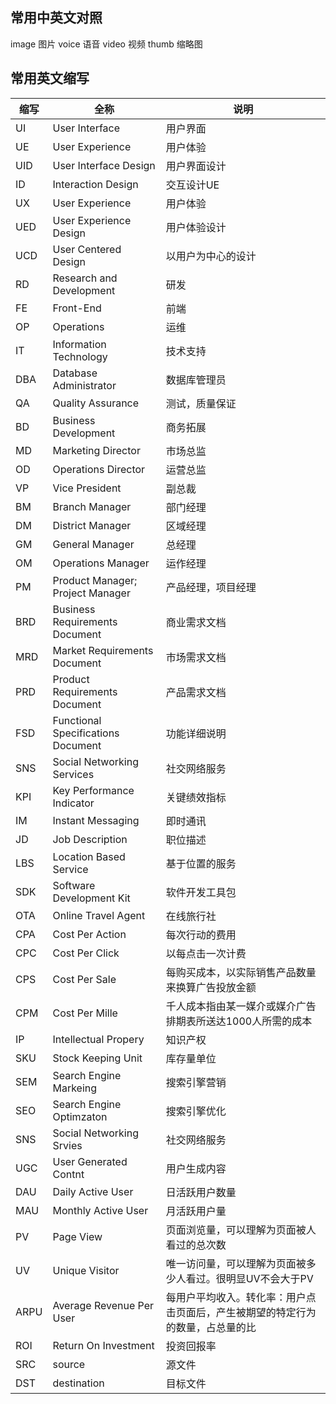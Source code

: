 ## 常用中英文对照

image 图片
voice 语音
video 视频
thumb 缩略图

## 常用英文缩写

| 缩写 | 全称                            | 说明               |
| ---- | ------------------------------- | ------------------ |
|	UI  |	User Interface               |用户界面|
|	UE  |	User Experience              |用户体验|
|	UID |	User Interface Design 		 |用户界面设计|
|	ID 	|	Interaction Design			 |交互设计UE|
|	UX	|	User Experience 			 |用户体验|
|	UED	|	User Experience Design		 |用户体验设计|
|	UCD	|	User Centered Design		 |以用户为中心的设计|
|	RD	|	Research and Development 	 |研发|
|	FE	|	Front-End 					 |前端|
|	OP	|	Operations 					 |运维|
|	IT 	|	Information Technology 		 |技术支持|
|	DBA |	 Database Administrator |数据库管理员|
|	QA  |	Quality  Assurance |测试，质量保证|
|	BD  |	Business Development |商务拓展|
|	MD  |	Marketing Director |市场总监|
|	OD 	|	Operations Director|运营总监|
|	VP 	|	Vice President |副总裁|
|	BM 	|	Branch Manager |部门经理|
|	DM 	|	District Manager |区域经理|
|	GM  |	General Manager |总经理|
|	OM 	|	Operations Manager |运作经理|
|   PM  |   Product Manager; Project Manager |产品经理，项目经理 |
|	BRD |	Business Requirements Document |商业需求文档|
|	MRD	|	Market Requirements Document |市场需求文档|
|	PRD	|	Product Requirements Document |产品需求文档|
|	FSD	|	Functional Specifications Document |功能详细说明|
|	SNS |	Social Networking Services |社交网络服务|
|	KPI	|	Key Performance Indicator |关键绩效指标|
|	IM 	|	Instant Messaging |即时通讯|
|	JD 	|	Job Description |职位描述|
|	LBS |	Location Based Service  |基于位置的服务|
|	SDK  |	Software Development Kit |软件开发工具包|
|	OTA  |	Online Travel Agent|在线旅行社|
|	CPA	 |	Cost Per Action	|每次行动的费用|
|	CPC	 |	Cost Per Click |以每点击一次计费|
|	CPS	 |	Cost Per Sale |每购买成本，以实际销售产品数量来换算广告投放金额|
|	CPM	 |	Cost Per Mille |千人成本指由某一媒介或媒介广告排期表所送达1000人所需的成本|
|	IP 	 |	Intellectual Propery|知识产权|
|	SKU	 |	Stock Keeping Unit|库存量单位|
|	SEM	 |	Search Engine Markeing|搜索引擎营销|
|	SEO	 |	Search Engine Optimzaton|搜索引擎优化|
|	SNS	 |	Social Networking Srvies|社交网络服务|
|	UGC  |	User Generated Contnt|用户生成内容|
|	DAU	 |	Daily Active User|日活跃用户数量|
|	MAU	 |	Monthly Active User	|月活跃用户量|
|	PV 	 |	Page View|页面浏览量，可以理解为页面被人看过的总次数|
|	UV 	 |	Unique Visitor|唯一访问量，可以理解为页面被多少人看过。很明显UV不会大于PV|
|	ARPU |	Average Revenue Per User|每用户平均收入。转化率：用户点击页面后，产生被期望的特定行为的数量，占总量的比|
|	ROI  |	Return On Investment|投资回报率|
|	SRC  |	source|源文件|
|	DST  |	destination|目标文件|





